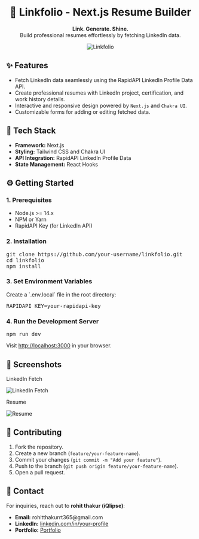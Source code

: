 <h1 align="center">📄 Linkfolio - Next.js Resume Builder</h1>
<p align="center">
  <strong>Link. Generate. Shine.</strong><br>
  Build professional resumes effortlessly by fetching LinkedIn data.
</p>

<div align="center">
  <img src="https://github.com/user-attachments/assets/371c1568-2378-4d5b-9734-4a4fd4bb62c3" alt="Linkfolio">
</div>

<h2>✨ Features</h2>
<ul>
  <li>Fetch LinkedIn data seamlessly using the RapidAPI LinkedIn Profile Data API.</li>
  <li>Create professional resumes with LinkedIn project, certification, and work history details.</li>
  <li>Interactive and responsive design powered by <code>Next.js</code> and <code>Chakra UI</code>.</li>
  <li>Customizable forms for adding or editing fetched data.</li>
</ul>

<h2>🚀 Tech Stack</h2>
<ul>
  <li><strong>Framework:</strong> Next.js</li>
  <li><strong>Styling:</strong> Tailwind CSS and Chakra UI</li>
  <li><strong>API Integration:</strong> RapidAPI LinkedIn Profile Data</li>
  <li><strong>State Management:</strong> React Hooks</li>
</ul>

<h2>⚙️ Getting Started</h2>
<h3>1. Prerequisites</h3>
<ul>
  <li>Node.js >= 14.x</li>
  <li>NPM or Yarn</li>
  <li>RapidAPI Key (for LinkedIn API)</li>
</ul>

<h3>2. Installation</h3>
<pre>
git clone https://github.com/your-username/linkfolio.git
cd linkfolio
npm install
</pre>

<h3>3. Set Environment Variables</h3>
Create a `.env.local` file in the root directory:
<pre>
RAPIDAPI_KEY=your-rapidapi-key
</pre>

<h3>4. Run the Development Server</h3>
<pre>
npm run dev
</pre>
Visit <a href="http://localhost:3000" target="_blank">http://localhost:3000</a> in your browser.

<h2>🎨 Screenshots</h2>

<p>LinkedIn Fetch</p>
<img src="https://github.com/user-attachments/assets/1345a75a-1e6c-44c0-800d-5fc33f6a4585" alt="LinkedIn Fetch">
<p>Resume</p>
<img src="https://github.com/user-attachments/assets/3fd2b66a-5a24-47f6-bfa7-a7cc6ad58bca" alt="Resume">

<h2>🤝 Contributing</h2>
<ol>
  <li>Fork the repository.</li>
  <li>Create a new branch (<code>feature/your-feature-name</code>).</li>
  <li>Commit your changes (<code>git commit -m "Add your feature"</code>).</li>
  <li>Push to the branch (<code>git push origin feature/your-feature-name</code>).</li>
  <li>Open a pull request.</li>
</ol>

<h2>📧 Contact</h2>
<p>For inquiries, reach out to <strong>rohit thakur (iQlipse)</strong>:</p>
<ul>
  <li><strong>Email:</strong> rohitthakurrt365@gmail.com</li>
  <li><strong>LinkedIn:</strong> <a href="https://linkedin.com/in/deepak2004" target="_blank">linkedin.com/in/your-profile</a></li>
  <li><strong>Portfolio:</strong> <a href="https://www.iqlipse.vercel.app" target="_blank">Portfolio</a></li>
</ul>
